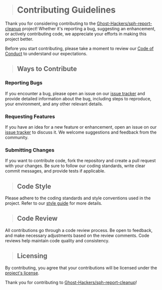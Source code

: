 > # Contributing Guidelines

Thank you for considering contributing to the [Ghost-Hackers/sph-report-cleanup](https://github.com/Ghost-Hackers/sph-report-cleanup) project! Whether it's reporting a bug, suggesting an enhancement, or actively contributing code, we appreciate your efforts in making this project better.

Before you start contributing, please take a moment to review our [Code of Conduct](CODE_OF_CONDUCT.md) to understand our expectations.

> ## Ways to Contribute

### Reporting Bugs

If you encounter a bug, please open an issue on our [issue tracker](https://github.com/Ghost-Hackers/sph-report-cleanup/issues) and provide detailed information about the bug, including steps to reproduce, your environment, and any other relevant details.

### Requesting Features

If you have an idea for a new feature or enhancement, open an issue on our [issue tracker](https://github.com/Ghost-Hackers/sph-report-cleanup/issues) to discuss it. We welcome suggestions and feedback from the community.

### Submitting Changes

If you want to contribute code, fork the repository and create a pull request with your changes. Be sure to follow our coding standards, write clear commit messages, and provide tests if applicable.

> ## Code Style

Please adhere to the coding standards and style conventions used in the project. Refer to our [style guide](/docs/guides/ethereal-style-codex.md) for more details.

> ## Code Review

All contributions go through a code review process. Be open to feedback, and make necessary adjustments based on the review comments. Code reviews help maintain code quality and consistency.

> ## Licensing

By contributing, you agree that your contributions will be licensed under the [project's license](LICENSE).

Thank you for contributing to [Ghost-Hackers/sph-report-cleanup](https://github.com/Ghost-Hackers/sph-report-cleanup)!
